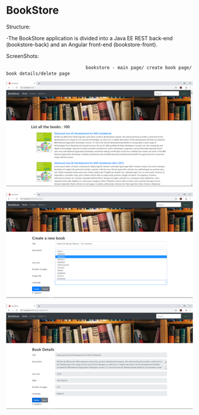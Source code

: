 # BookStore

  Structure:
  
 -The BookStore application is divided into a Java EE REST back-end (bookstore-back) and an Angular front-end (bookstore-front).
 
  ScreenShots:
 
                                  bookstore - main page/ create book page/ book details/delete page
 ![](imgs/bookstore-main.png)
 
 
                                                
 ![](imgs/bookstore-create.png)
 
 
                                               
 ![](imgs/bookstore-details.png)
  

  
